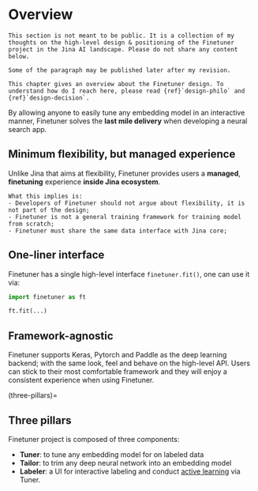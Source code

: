# Overview

```{caution}
This section is not meant to be public. It is a collection of my thoughts on the high-level design & positioning of the Finetuner project in the Jina AI landscape. Please do not share any content below.

Some of the paragraph may be published later after my revision.
```
```{tip}
This chapter gives an overview about the Finetuner design. To understand how do I reach here, please read {ref}`design-philo` and {ref}`design-decision`.
```


By allowing anyone to easily tune any embedding model in an interactive manner, Finetuner solves the **last mile delivery** when developing a neural search app.


## Minimum flexibility, but managed experience

Unlike Jina that aims at flexibility, Finetuner provides users a **managed**, **finetuning** experience **inside Jina ecosystem**.  

```{tip}
What this implies is:
- Developers of Finetuner should not argue about flexibility, it is not part of the design;
- Finetuner is not a general training framework for training model from scratch;
- Finetuner must share the same data interface with Jina core;
```

## One-liner interface

Finetuner has a single high-level interface `finetuner.fit()`, one can use it via:

```python
import finetuner as ft

ft.fit(...)
```

## Framework-agnostic

Finetuner supports Keras, Pytorch and Paddle as the deep learning backend; with the same look, feel and behave on the high-level API. Users can stick to their most comfortable framework and they will enjoy a consistent experience when using Finetuner.  

(three-pillars)=
## Three pillars

Finetuner project is composed of three components:
- **Tuner**: to tune any embedding model for on labeled data
- **Tailor**: to trim any deep neural network into an embedding model
- **Labeler**: a UI for interactive labeling and conduct [active learning](https://en.wikipedia.org/wiki/Active_learning_(machine_learning)) via Tuner.


